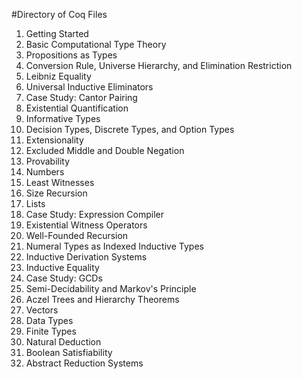 #Directory of Coq Files

1.  Getting Started
2.  Basic Computational Type Theory
3.  Propositions as Types
4.  Conversion Rule, Universe Hierarchy, and Elimination Restriction
5.  Leibniz Equality
6.  Universal Inductive Eliminators
7.  Case Study: Cantor Pairing
8.  Existential Quantification
9.  Informative Types
10.  Decision Types, Discrete Types, and Option Types
11.  Extensionality
12.  Excluded Middle and Double Negation
13.  Provability
14.  Numbers
15.  Least Witnesses
16.  Size Recursion
17.  Lists
18.  Case Study: Expression Compiler
19.  Existential Witness Operators
20.  Well-Founded Recursion
21.  Numeral Types as Indexed Inductive Types
22.  Inductive Derivation Systems
23.  Inductive Equality
24.  Case Study: GCDs
25.  Semi-Decidability and Markov's Principle
26.  Aczel Trees and Hierarchy Theorems
27.  Vectors
28.  Data Types
29.  Finite Types
30.  Natural Deduction
31.  Boolean Satisfiability
32.  Abstract Reduction Systems
